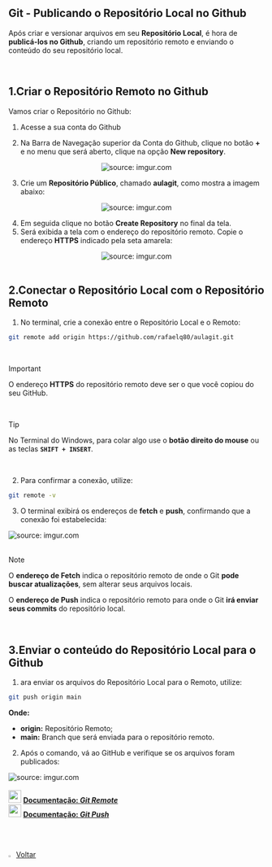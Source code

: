 <h2>Git - Publicando o Repositório Local no Github</h2>



Após criar e versionar arquivos em seu **Repositório Local**, é hora de **publicá-los no Github**, criando um repositório remoto e enviando o conteúdo do seu repositório local.

<br />

<h2>1.Criar o Repositório Remoto no Github</h2>




Vamos criar o Repositório no Github:

1. Acesse a sua conta do Github

2. Na Barra de Navegação superior da Conta do Github, clique no botão **+** e no menu que será aberto, clique na opção **New repository**.

<div align="center"><img src="https://i.imgur.com/JBoiJv1.png" title="source: imgur.com" /></div>

3. Crie um **Repositório Público**, chamado **aulagit**, como mostra a imagem abaixo:

<div align="center"><img src="https://i.imgur.com/8qxr1c4.png" title="source: imgur.com" /></div>

4. Em seguida clique no botão **Create Repository** no final da tela.
4. Será exibida a tela com o endereço do repositório remoto. Copie o endereço **HTTPS** indicado pela seta amarela:

<div align="center"><img src="https://i.imgur.com/BnhGA2n.png" title="source: imgur.com" /></div>

<br />

<h2>2.Conectar o Repositório Local com o Repositório Remoto</h2>



1. No terminal, crie a conexão entre o Repositório Local e o Remoto:

```bash
git remote add origin https://github.com/rafaelq80/aulagit.git
```

<br />

> [!IMPORTANT]
>
> O endereço **HTTPS** do repositório remoto deve ser o que você copiou do seu GitHub.

<br />

> [!TIP]
>
> No Terminal do Windows, para colar algo use o **botão direito do mouse** ou as teclas **`SHIFT + INSERT`**.

<br />

2. Para confirmar a conexão, utilize:

```bash
git remote -v
```

3. O terminal exibirá os endereços de **fetch** e **push**, confirmando que a conexão foi estabelecida:

<div align="left"><img src="https://i.imgur.com/rURPm9E.png" title="source: imgur.com" /></div>

<br />

> [!NOTE]
>
> O **endereço de Fetch** indica o repositório remoto de onde o Git **pode buscar atualizações**, sem alterar seus arquivos locais.
>
> O **endereço de Push** indica o repositório remoto para onde o Git **irá enviar seus commits** do repositório local.

<br />

<h2>3.Enviar o conteúdo do Repositório Local para o Github</h2>



1. ara enviar os arquivos do Repositório Local para o Remoto, utilize:

```bash
git push origin main
```

**Onde:**

- **origin:** Repositório Remoto;
- **main:** Branch que será enviada para o repositório remoto.

2. Após o comando, vá ao GitHub e verifique se os arquivos foram publicados:

<div align="left"><img src="https://i.imgur.com/5ou5Nhd.png" title="source: imgur.com" /></div>

<br />

<div align="left"><img src="https://i.imgur.com/fu9QxlT.png" title="source: imgur.com" width="25px"/> <a href="https://git-scm.com/docs/git-remote/pt_BR" target="_blank"><b>Documentação: <i>Git Remote</i></b></a></div>

<div align="left"><img src="https://i.imgur.com/fu9QxlT.png" title="source: imgur.com" width="25px"/> <a href="https://git-scm.com/docs/git-push/pt_BR" target="_blank"><b>Documentação: <i>Git Push</i></b></a></div>

<br /><br />

<div align="left"><a href="../README.md"><img src="https://i.imgur.com/XMgF3gl.png" title="source: imgur.com" width="3%"/>Voltar</a></div>